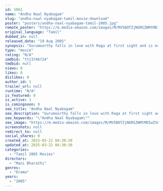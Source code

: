 ```yaml
---
id: 1061
name: "Andha Naal Nyabagam"
slug: "andha-naal-nyabagam-tamil-movie-download"
poster: "posters/andha-naal-nyabagam-tamil-2005.jpg"
remote_poster: "https://m.media-amazon.com/images/M/MV5BOTZjNGM1ZWMtMDIwZS00MmNhLWFmNTYtMzIwNDEzMzNlZDY5XkEyXkFqcGdeQXVyMTEzNzg0Mjkx._V1_SX300.jpg"
original_language: "Tamil"
dubbed_in: null
released_date: "19 Aug 2005"
synopsis: "Gurumoorthy falls in love with Raga at first sight and is ecstatic to find that she is his neighbour. However, Ritha, his mentor's daughter, also loves him and he must choose between the two women."
type: "movie"
rating: "N/A"
imdbid: "tt13746724"
tmdbid: null
views: 0
likes: 0
dislikes: 0
author_id: 1
trailer_url: null
runtime: "N/A"
is_featured: 0
is_active: 1
is_comingsoon: 0
seo_title: "Andha Naal Nyabagam"
seo_description: "Gurumoorthy falls in love with Raga at first sight and is ecstatic to find that she is his neighbour. However, Ritha, his mentor's daughter, also loves him and he must choose between the two women."
seo_keywords: "\"Andha Naal Nyabagam\""
seo_image: "https://m.media-amazon.com/images/M/MV5BOTZjNGM1ZWMtMDIwZS00MmNhLWFmNTYtMzIwNDEzMzNlZDY5XkEyXkFqcGdeQXVyMTEzNzg0Mjkx._V1_SX300.jpg"
screenshots: null
redirect_to: null
social_shares: 0
created_at: 2025-03-22 04:30:30
updated_at: 2025-03-22 04:30:30
categories:
  - "Tamil 2005 Movies"
directors:
  - "Mani Bharathi"
genres:
  - "Drama"
years:
  - "2005"
---
```

